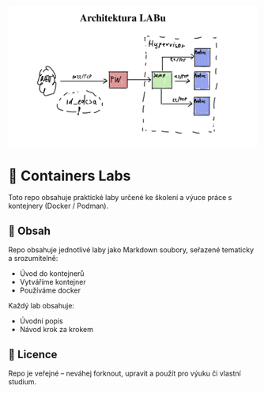 <p align="left">
  <img src="./images/containers-lab.png" alt="containers-lab" width="800"/>
</p>

# 🧪 Containers Labs

Toto repo obsahuje praktické laby určené ke školení a výuce práce s kontejnery (Docker / Podman).

## 📂 Obsah

Repo obsahuje jednotlivé laby jako Markdown soubory, seřazené tematicky a srozumitelně:

- Úvod do kontejnerů
- Vytváříme kontejner
- Používáme docker

Každý lab obsahuje:
- Úvodní popis
- Návod krok za krokem

## 📌 Licence

Repo je veřejné – neváhej forknout, upravit a použít pro výuku či vlastní studium.